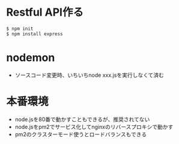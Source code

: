 # Restful API作る
```
$ npm init
$ npm install express
```

# nodemon
- ソースコード変更時、いちいちnode xxx.jsを実行しなくて済む

# 本番環境
- node.jsを80番で動かすこともできるが、推奨されてない
- node.jsをpm2でサービス化してnginxのリバースプロキシで動かす
- pm2のクラスターモード使うとロードバランスもできる

